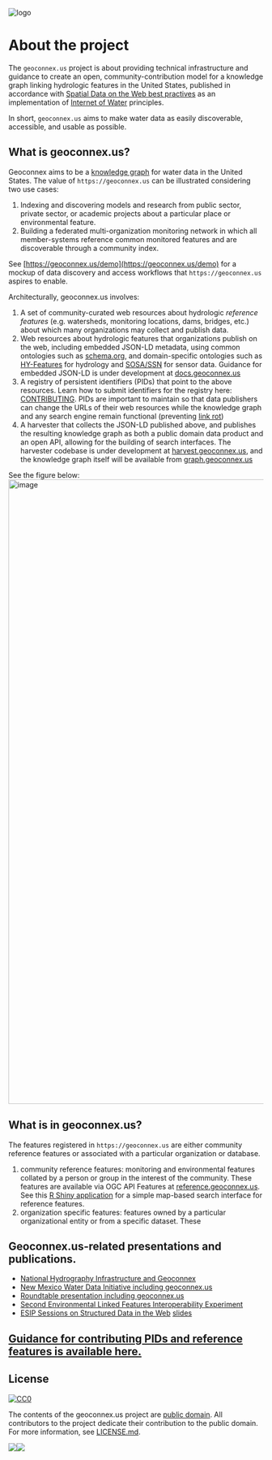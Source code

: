 ![logo](https://user-images.githubusercontent.com/44071350/111527969-eb43b980-8736-11eb-82ca-3418b045df4b.png)


# About the project

The `geoconnex.us` project is about providing technical infrastructure and guidance to create an open, community-contribution model for a knowledge graph linking hydrologic features in the United States, published in accordance with [Spatial Data on the Web best practives](https://www.w3.org/TR/sdw-bp/) as an implementation of [Internet of Water](https://github.com/opengeospatial/SELFIE/blob/master/docs/demo/internet_of_water.md) principles.

In short, `geoconnex.us` aims to make water data as easily discoverable, accessible, and usable as possible.

## What is geoconnex.us?

Geoconnex aims to be a [knowledge graph](https://en.wikipedia.org/wiki/Knowledge_graph) for water data in the United States. The value of `https://geoconnex.us` can be illustrated considering two use cases:

1. Indexing and discovering models and research from public sector, private sector, or academic projects about a particular place or environmental feature.  
1. Building a federated multi-organization monitoring network in which all member-systems reference common monitored features and are discoverable through a community index.

See [https://geoconnex.us/demo](https://geoconnex.us/demo) for a mockup of data discovery and access workflows that `https://geoconnex.us` aspires to enable. 

Architecturally, geoconnex.us involves:

1. A set of community-curated web resources about hydrologic *reference features* (e.g. watersheds, monitoring locations, dams, bridges, etc.) about which many organizations may collect and publish data. 
1. Web resources about hydrologic features that organizations publish on the web, including embedded JSON-LD metadata, using common ontologies such as [schema.org](https://schema.org), and domain-specific ontologies such as [HY-Features](https://www.opengis.net/def/schema/hy_features/hyf) for hydrology and [SOSA/SSN](https://www.w3.org/TR/vocab-ssn/) for sensor data. Guidance for embedded JSON-LD is under development at [docs.geoconnex.us](https://github.com/internetofwater/docs.geoconnex.us)
1. A registry of persistent identifiers (PIDs) that point to the above resources. Learn how to submit identifiers for the registry here: [CONTRIBUTING](CONTRIBUTING.md). PIDs are important to maintain so that data publishers can change the URLs of their web resources while the knowledge graph and any search engine remain functional (preventing [link rot](https://en.wikipedia.org/wiki/Link_rot))
1. A harvester that collects the JSON-LD published above, and publishes the resulting knowledge graph as both a public domain data product and an open API, allowing for the building of search interfaces. The harvester codebase is under development at [harvest.geoconnex.us](https://github.com/internetofwater/harvest.geoconnex.us), and the knowledge graph itself will be available from [graph.geoconnex.us](https://graph.geoconnex.us)

See the figure below:
<img width="1230" alt="image" src="https://user-images.githubusercontent.com/44071350/149584683-48c60f86-1f53-4ad3-a2d0-458a9dcf3150.png">


## What is in geoconnex.us?

The features registered in `https://geoconnex.us` are either community reference features or associated with a particular organization or database.

1. community reference features: monitoring and environmental features collated by a person or group in the interest of the community. These features are available via OGC API Features at [reference.geoconnex.us](https://reference.geoconnex.us/collections). See this [R Shiny application](https://internetofwater.shinyapps.io/geoconnex-reference-features) for a simple map-based search interface for reference features.
1. organization specific features: features owned by a particular organizational entity or from a specific dataset. These


## Geoconnex.us-related presentations and publications.
- [National Hydrography Infrastructure and Geoconnex](https://drive.google.com/file/d/1J0NKYOq3pGjQXr58FKO8sd7uHpGA8kNB/view?usp=sharing)
- [New Mexico Water Data Initiative including geoconnex.us](https://webresources.internetofwater.us/presentations/geoconnex%20federal.pptx)
- [Roundtable presentation including geoconnex.us](https://www.westernstateswater.org/wp-content/uploads/2020/06/CO_Roundable_IoW.pdf)
- [Second Environmental Linked Features Interoperability Experiment](https://github.com/opengeospatial/SELFIE)
- [ESIP Sessions on Structured Data in the Web](https://2020esipsummermeeting.sched.com/event/cIvv/structured-data-on-the-web-putting-best-practice-to-work) [slides](https://docs.google.com/presentation/d/1LSXHz2_Y7hrkGZPC_sNoJWl8AIujI8AAWktl9amIR4E/edit#slide=id.g8250495469_1_30)

## [Guidance for contributing PIDs and reference features is available here.](https://github.com/internetofwater/geoconnex.us/blob/master/CONTRIBUTING.md)

## License

[![CC0](https://i.creativecommons.org/p/zero/1.0/88x31.png)](https://creativecommons.org/publicdomain/zero/1.0/)

The contents of the geoconnex.us project are [public domain](https://creativecommons.org/publicdomain/zero/1.0/). All contributors to the project dedicate their contribution to the public domain. For more information, see [LICENSE.md](LICENSE.md).

[![](https://internetofwater.org/wp-content/uploads/2019/12/iow_logo_horizontal_rgb_TM_header.png)](https://internetofwater.org/)[![](https://upload.wikimedia.org/wikipedia/commons/thumb/1/1c/USGS_logo_green.svg/320px-USGS_logo_green.svg.png)](https://www.usgs.gov/mission-areas/water-resources)
